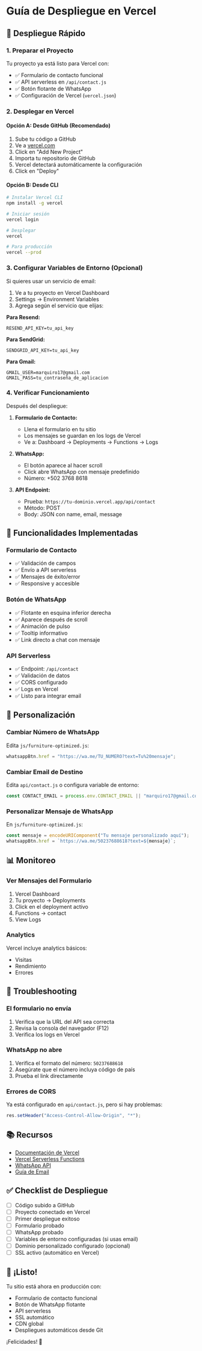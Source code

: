 # Guía de Despliegue en Vercel

## 🚀 Despliegue Rápido

### 1. Preparar el Proyecto

Tu proyecto ya está listo para Vercel con:

- ✅ Formulario de contacto funcional
- ✅ API serverless en `/api/contact.js`
- ✅ Botón flotante de WhatsApp
- ✅ Configuración de Vercel (`vercel.json`)

### 2. Desplegar en Vercel

#### Opción A: Desde GitHub (Recomendado)

1. Sube tu código a GitHub
2. Ve a [vercel.com](https://vercel.com)
3. Click en "Add New Project"
4. Importa tu repositorio de GitHub
5. Vercel detectará automáticamente la configuración
6. Click en "Deploy"

#### Opción B: Desde CLI

```bash
# Instalar Vercel CLI
npm install -g vercel

# Iniciar sesión
vercel login

# Desplegar
vercel

# Para producción
vercel --prod
```

### 3. Configurar Variables de Entorno (Opcional)

Si quieres usar un servicio de email:

1. Ve a tu proyecto en Vercel Dashboard
2. Settings → Environment Variables
3. Agrega según el servicio que elijas:

**Para Resend:**

```
RESEND_API_KEY=tu_api_key
```

**Para SendGrid:**

```
SENDGRID_API_KEY=tu_api_key
```

**Para Gmail:**

```
GMAIL_USER=marquiro17@gmail.com
GMAIL_PASS=tu_contraseña_de_aplicacion
```

### 4. Verificar Funcionamiento

Después del despliegue:

1. **Formulario de Contacto:**

   - Llena el formulario en tu sitio
   - Los mensajes se guardan en los logs de Vercel
   - Ve a: Dashboard → Deployments → Functions → Logs

2. **WhatsApp:**

   - El botón aparece al hacer scroll
   - Click abre WhatsApp con mensaje predefinido
   - Número: +502 3768 8618

3. **API Endpoint:**
   - Prueba: `https://tu-dominio.vercel.app/api/contact`
   - Método: POST
   - Body: JSON con name, email, message

## 📱 Funcionalidades Implementadas

### Formulario de Contacto

- ✅ Validación de campos
- ✅ Envío a API serverless
- ✅ Mensajes de éxito/error
- ✅ Responsive y accesible

### Botón de WhatsApp

- ✅ Flotante en esquina inferior derecha
- ✅ Aparece después de scroll
- ✅ Animación de pulso
- ✅ Tooltip informativo
- ✅ Link directo a chat con mensaje

### API Serverless

- ✅ Endpoint: `/api/contact`
- ✅ Validación de datos
- ✅ CORS configurado
- ✅ Logs en Vercel
- ✅ Listo para integrar email

## 🔧 Personalización

### Cambiar Número de WhatsApp

Edita `js/furniture-optimized.js`:

```javascript
whatsappBtn.href = "https://wa.me/TU_NUMERO?text=Tu%20mensaje";
```

### Cambiar Email de Destino

Edita `api/contact.js` o configura variable de entorno:

```javascript
const CONTACT_EMAIL = process.env.CONTACT_EMAIL || "marquiro17@gmail.com";
```

### Personalizar Mensaje de WhatsApp

En `js/furniture-optimized.js`:

```javascript
const mensaje = encodeURIComponent("Tu mensaje personalizado aquí");
whatsappBtn.href = `https://wa.me/50237688618?text=${mensaje}`;
```

## 📊 Monitoreo

### Ver Mensajes del Formulario

1. Vercel Dashboard
2. Tu proyecto → Deployments
3. Click en el deployment activo
4. Functions → contact
5. View Logs

### Analytics

Vercel incluye analytics básicos:

- Visitas
- Rendimiento
- Errores

## 🐛 Troubleshooting

### El formulario no envía

1. Verifica que la URL del API sea correcta
2. Revisa la consola del navegador (F12)
3. Verifica los logs en Vercel

### WhatsApp no abre

1. Verifica el formato del número: `50237688618`
2. Asegúrate que el número incluya código de país
3. Prueba el link directamente

### Errores de CORS

Ya está configurado en `api/contact.js`, pero si hay problemas:

```javascript
res.setHeader("Access-Control-Allow-Origin", "*");
```

## 📚 Recursos

- [Documentación de Vercel](https://vercel.com/docs)
- [Vercel Serverless Functions](https://vercel.com/docs/functions)
- [WhatsApp API](https://faq.whatsapp.com/general/chats/how-to-use-click-to-chat)
- [Guía de Email](./EMAIL_SETUP.md)

## ✅ Checklist de Despliegue

- [ ] Código subido a GitHub
- [ ] Proyecto conectado en Vercel
- [ ] Primer despliegue exitoso
- [ ] Formulario probado
- [ ] WhatsApp probado
- [ ] Variables de entorno configuradas (si usas email)
- [ ] Dominio personalizado configurado (opcional)
- [ ] SSL activo (automático en Vercel)

## 🎉 ¡Listo!

Tu sitio está ahora en producción con:

- Formulario de contacto funcional
- Botón de WhatsApp flotante
- API serverless
- SSL automático
- CDN global
- Despliegues automáticos desde Git

¡Felicidades! 🚀

